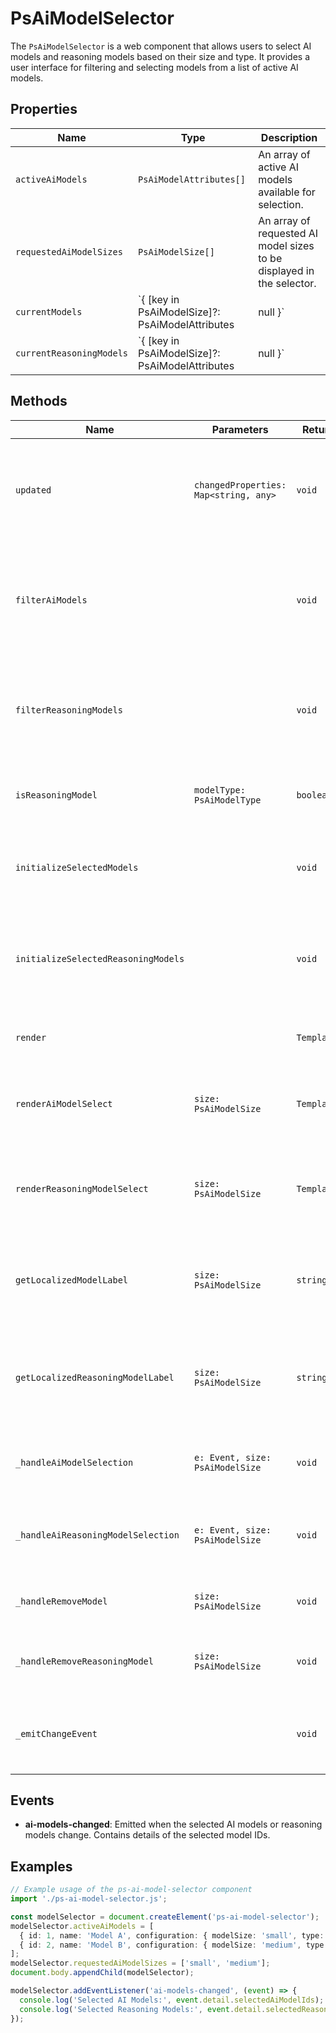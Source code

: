 # PsAiModelSelector

The `PsAiModelSelector` is a web component that allows users to select AI models and reasoning models based on their size and type. It provides a user interface for filtering and selecting models from a list of active AI models.

## Properties

| Name                    | Type                                                                 | Description                                                                 |
|-------------------------|----------------------------------------------------------------------|-----------------------------------------------------------------------------|
| `activeAiModels`        | `PsAiModelAttributes[]`                                              | An array of active AI models available for selection.                       |
| `requestedAiModelSizes` | `PsAiModelSize[]`                                                    | An array of requested AI model sizes to be displayed in the selector.       |
| `currentModels`         | `{ [key in PsAiModelSize]?: PsAiModelAttributes | null }`                               | An object mapping AI model sizes to the currently selected AI models.       |
| `currentReasoningModels`| `{ [key in PsAiModelSize]?: PsAiModelAttributes | null }`                               | An object mapping AI model sizes to the currently selected reasoning models.|

## Methods

| Name                               | Parameters                                      | Return Type | Description                                                                 |
|------------------------------------|-------------------------------------------------|-------------|-----------------------------------------------------------------------------|
| `updated`                          | `changedProperties: Map<string, any>`           | `void`      | Lifecycle method called when properties change, triggers model filtering.   |
| `filterAiModels`                   |                                                 | `void`      | Filters the active AI models based on size and type, excluding reasoning models. |
| `filterReasoningModels`            |                                                 | `void`      | Filters the active AI models to include only reasoning models based on size.|
| `isReasoningModel`                 | `modelType: PsAiModelType`                      | `boolean`   | Determines if a model type is a reasoning model.                            |
| `initializeSelectedModels`         |                                                 | `void`      | Initializes the selected AI model IDs based on current models.              |
| `initializeSelectedReasoningModels`|                                                 | `void`      | Initializes the selected reasoning model IDs based on current reasoning models. |
| `render`                           |                                                 | `TemplateResult` | Renders the component's HTML template.                                      |
| `renderAiModelSelect`              | `size: PsAiModelSize`                           | `TemplateResult` | Renders the AI model selection dropdown for a given size.                   |
| `renderReasoningModelSelect`       | `size: PsAiModelSize`                           | `TemplateResult` | Renders the reasoning model selection dropdown for a given size.            |
| `getLocalizedModelLabel`           | `size: PsAiModelSize`                           | `string`    | Returns a localized label for the AI model selection based on size.         |
| `getLocalizedReasoningModelLabel`  | `size: PsAiModelSize`                           | `string`    | Returns a localized label for the reasoning model selection based on size.  |
| `_handleAiModelSelection`          | `e: Event, size: PsAiModelSize`                 | `void`      | Handles the selection of an AI model from the dropdown.                     |
| `_handleAiReasoningModelSelection` | `e: Event, size: PsAiModelSize`                 | `void`      | Handles the selection of a reasoning model from the dropdown.               |
| `_handleRemoveModel`               | `size: PsAiModelSize`                           | `void`      | Removes the selected AI model for a given size.                             |
| `_handleRemoveReasoningModel`      | `size: PsAiModelSize`                           | `void`      | Removes the selected reasoning model for a given size.                      |
| `_emitChangeEvent`                 |                                                 | `void`      | Emits a custom event when the selected models change.                       |

## Events

- **ai-models-changed**: Emitted when the selected AI models or reasoning models change. Contains details of the selected model IDs.

## Examples

```typescript
// Example usage of the ps-ai-model-selector component
import './ps-ai-model-selector.js';

const modelSelector = document.createElement('ps-ai-model-selector');
modelSelector.activeAiModels = [
  { id: 1, name: 'Model A', configuration: { modelSize: 'small', type: 'text' } },
  { id: 2, name: 'Model B', configuration: { modelSize: 'medium', type: 'text' } },
];
modelSelector.requestedAiModelSizes = ['small', 'medium'];
document.body.appendChild(modelSelector);

modelSelector.addEventListener('ai-models-changed', (event) => {
  console.log('Selected AI Models:', event.detail.selectedAiModelIds);
  console.log('Selected Reasoning Models:', event.detail.selectedReasoningModelIds);
});
```